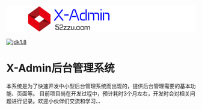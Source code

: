 
![](doc/logo.png "X-Admin后台管理系统")

[![jdk1.8]](https://docs.oracle.com/javase/8/docs/api/)

# X-Admin后台管理系统

本系统是为了快速开发中小型后台管理系统而出现的，提供后台管理需要的基本功能、页面等。
目前项目尚在开发过程中，预计耗时3个月左右，开发时会对相关问题进行记录。欢迎小伙伴们交流和学习...

[jdk1.8]:https://img.shields.io/badge/jdk-1.8-green.svg


